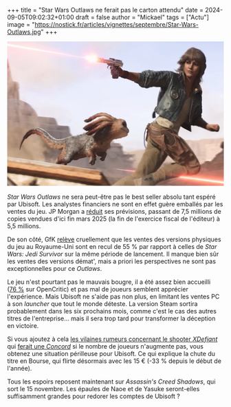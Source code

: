 +++
title = "Star Wars Outlaws ne ferait pas le carton attendu"
date = 2024-09-05T09:02:32+01:00
draft = false
author = "Mickael"
tags = ["Actu"]
image = "https://nostick.fr/articles/vignettes/septembre/Star-Wars-Outlaws.jpg"
+++

![Star Wars Outlaws](Star-Wars-Outlaws.jpg "Il y a pourtant un petit animal mignon.")

*Star Wars Outlaws* ne sera peut-être pas le best seller absolu tant espéré par Ubisoft. Les analystes financiers ne sont en effet guère emballés par les ventes du jeu. JP Morgan a [réduit](https://insider-gaming.com/ubisoft-stock-tanks/) ses prévisions, passant de 7,5 millions de copies vendues d'ici fin mars 2025 (la fin de l'exercice fiscal de l'éditeur) à 5,5 millions.

De son côté, GfK [relève](https://x.com/Chris_Dring/status/1830887864403370276) cruellement que les ventes des versions physiques du jeu au Royaume-Uni sont en recul de 55 % par rapport à celles de *Star Wars: Jedi Survivor* sur la même période de lancement. Il manque bien sûr les ventes des versions démat', mais a priori les perspectives ne sont pas exceptionnelles pour ce *Outlaws*.

Le jeu n'est pourtant pas le mauvais bougre, il a été assez bien accueilli ([76 %](https://opencritic.com/game/16790/star-wars-outlaws) sur OpenCritic) et pas mal de joueurs semblent apprécier l'expérience. Mais Ubisoft ne s'aide pas non plus, en limitant les ventes PC à son *launcher* que tout le monde déteste. La version Steam sortira probablement dans les six prochains mois, comme c'est le cas des autres titres de l'entreprise… mais il sera trop tard pour transformer la déception en victoire.

Si vous ajoutez à cela [les vilaines rumeurs concernant le shooter *XDefiant*](https://nostick.fr/articles/2024/aout/3008-xdefiant-ubisoft-multi-difficile/) qui [ferait une *Concord*](https://nostick.fr/articles/2024/septembre/0309-sony-concord-debranche-serveurs-rembourse-joueurs/) si le nombre de joueurs n'augmente pas, vous obtenez une situation périlleuse pour Ubisoft. Ce qui explique la chute du titre en Bourse, qui flirte désormais avec les 15 € (-33 % depuis le début de l'année).

Tous les espoirs reposent maintenant sur *Assassin's Creed Shadows*, qui sort le 15 novembre. Les épaules de Naoe et de Yasuke seront-elles suffisamment grandes pour redorer les comptes de Ubisoft ?